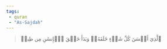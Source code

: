 ```yaml
---
tags: 
 - quran 
 - "As-Sajdah"
---
```


> ٱلَّذِيٓ أَحۡسَنَ كُلَّ شَيۡءٍ خَلَقَهُۥۖ وَبَدَأَ خَلۡقَ ٱلۡإِنسَٰنِ مِن طِينٖ
